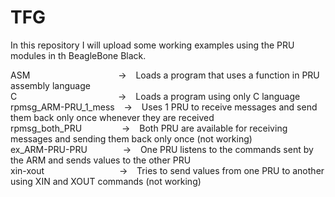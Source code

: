 # TFG
In this repository I will upload some working examples using the PRU modules in th BeagleBone Black.

ASM                  &emsp;&emsp;&emsp;&emsp;&emsp;&emsp;&emsp;&emsp;&emsp;&ensp;        -> &ensp; Loads a program that uses a function in PRU assembly language                                  <br />
C		                 &emsp;&emsp;&emsp;&emsp;&emsp;&emsp;&emsp;&emsp;&emsp;&emsp;&emsp;	 -> &ensp; Loads a program using only C language                                                          <br />
rpmsg_ARM-PRU_1_mess &ensp;                                                              -> &ensp; Uses 1 PRU to receive messages and send them back only once whenever they are received         <br />
rpmsg_both_PRU	     &emsp;&emsp;&emsp;&emsp;	                                           -> &ensp; Both PRU are available for receiving messages and sending them back only once (not working)    <br />
ex_ARM-PRU-PRU	     &emsp;&emsp;&emsp;&ensp;	                                           -> &ensp; One PRU listens to the commands sent by the ARM and sends values to the other PRU              <br />
xin-xout	           &emsp;&emsp;&emsp;&emsp;&emsp;&emsp;&emsp;&emsp;	                   -> &ensp; Tries to send values from one PRU to another using XIN and XOUT commands (not working)         <br />
